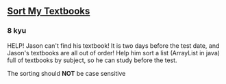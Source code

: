 <h2><a href=https://www.codewars.com/kata/5a07e5b7ffe75fd049000051/train/javascript target="_blank">Sort My Textbooks</a></h2><h3>8 kyu</h3><p>HELP! Jason can't find his textbook! It is two days before the test date, and Jason's textbooks are all out of order! Help him sort a list (ArrayList in java) full of textbooks by subject, so he can study before the test.</p><p>The sorting should <strong>NOT</strong> be case sensitive</p>